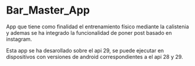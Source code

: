 # Bar_Master_App

App que tiene como finalidad el entrenamiento físico mediante la calistenia y ademas se ha integrado
la funcionalidad de poner post basado en instagram.

Esta app se ha desarollado sobre el api 29, se puede ejecutar en dispositivos con versiones de android
correspondientes a el api 28 y 29.

